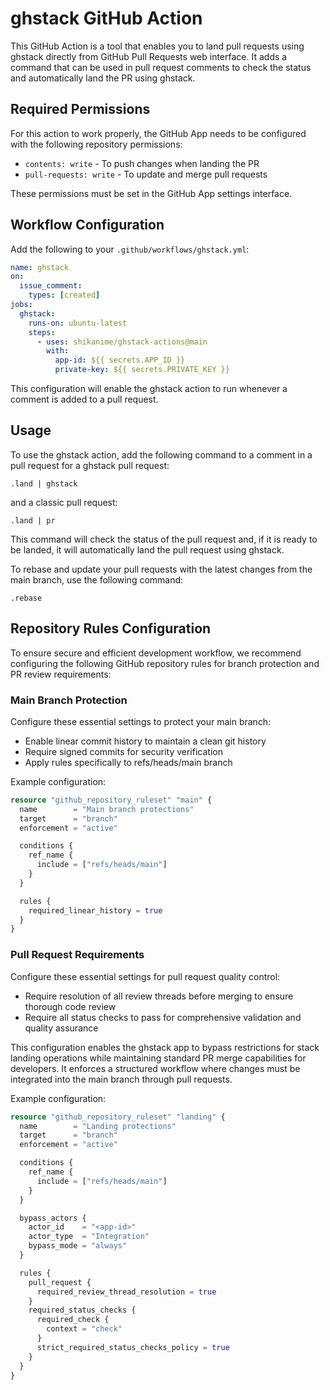 # ghstack GitHub Action

This GitHub Action is a tool that enables you to land pull requests using
ghstack directly from GitHub Pull Requests web interface. It adds a command that
can be used in pull request comments to check the status and automatically land
the PR using ghstack.

## Required Permissions

For this action to work properly, the GitHub App needs to be configured with the
following repository permissions:

- `contents: write` - To push changes when landing the PR
- `pull-requests: write` - To update and merge pull requests

These permissions must be set in the GitHub App settings interface.

## Workflow Configuration

Add the following to your `.github/workflows/ghstack.yml`:

```yaml
name: ghstack
on:
  issue_comment:
    types: [created]
jobs:
  ghstack:
    runs-on: ubuntu-latest
    steps:
      - uses: shikanime/ghstack-actions@main
        with:
          app-id: ${{ secrets.APP_ID }}
          private-key: ${{ secrets.PRIVATE_KEY }}
```

This configuration will enable the ghstack action to run whenever a comment is
added to a pull request.


## Usage

To use the ghstack action, add the following command to a comment in a pull
request for a ghstack pull request:

```
.land | ghstack
```

and a classic pull request:

```
.land | pr
```

This command will check the status of the pull request and, if it is ready to be
landed, it will automatically land the pull request using ghstack.

To rebase and update your pull requests with the latest changes from the main
branch, use the following command:

```
.rebase
```

## Repository Rules Configuration

To ensure secure and efficient development workflow, we recommend configuring
the following GitHub repository rules for branch protection and PR review
requirements:

### Main Branch Protection

Configure these essential settings to protect your main branch:

- Enable linear commit history to maintain a clean git history
- Require signed commits for security verification
- Apply rules specifically to refs/heads/main branch

Example configuration:

```terraform
resource "github_repository_ruleset" "main" {
  name        = "Main branch protections"
  target      = "branch"
  enforcement = "active"

  conditions {
    ref_name {
      include = ["refs/heads/main"]
    }
  }

  rules {
    required_linear_history = true
  }
}
```

### Pull Request Requirements

Configure these essential settings for pull request quality control:

- Require resolution of all review threads before merging to ensure thorough
  code review
- Require all status checks to pass for comprehensive validation and quality
  assurance

This configuration enables the ghstack app to bypass restrictions for stack
landing operations while maintaining standard PR merge capabilities for
developers. It enforces a structured workflow where changes must be integrated
into the main branch through pull requests.

Example configuration:

```terraform
resource "github_repository_ruleset" "landing" {
  name        = "Landing protections"
  target      = "branch"
  enforcement = "active"

  conditions {
    ref_name {
      include = ["refs/heads/main"]
    }
  }

  bypass_actors {
    actor_id    = "<app-id>"
    actor_type  = "Integration"
    bypass_mode = "always"
  }

  rules {
    pull_request {
      required_review_thread_resolution = true
    }
    required_status_checks {
      required_check {
        context = "check"
      }
      strict_required_status_checks_policy = true
    }
  }
}
```
